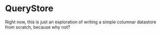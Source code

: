 # QueryStore

Right now, this is just an exploration of writing a simple columnar datastore from scratch, because why not?
